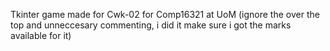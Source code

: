 Tkinter game made for Cwk-02 for Comp16321 at UoM 
(ignore the over the top and unneccesary commenting, i did it make sure i got the marks available for it)